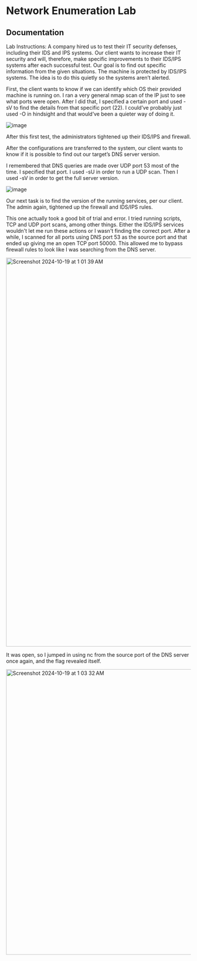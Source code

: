 # Network Enumeration Lab

## Documentation 

Lab Instructions:
A company hired us to test their IT security defenses, including their IDS and IPS systems. Our client wants to increase their IT security and will, therefore, make specific improvements to their IDS/IPS systems after each successful test. Our goal is to find out specific information from the given situations. The machine is protected by IDS/IPS systems. The idea is to do this quietly so the systems aren’t alerted.

First, the client wants to know if we can identify which OS their provided machine is running on.
I ran a very general nmap scan of the IP just to see what ports were open. After I did that, I specified a certain port and used -sV to find the details from that specific port (22). I could’ve probably just used -O in hindsight and that would’ve been a quieter way of doing it.

![image](https://github.com/user-attachments/assets/74201ecb-7e68-4260-b96f-86a1dfa97351)

After this first test, the administrators tightened up their IDS/IPS and firewall.

After the configurations are transferred to the system, our client wants to know if it is possible to find out our target’s DNS server version.

I remembered that DNS queries are made over UDP port 53 most of the time. I specified that port. I used -sU in order to run a UDP scan. Then I used -sV in order to get the full server version.

![image](https://github.com/user-attachments/assets/6588b110-ef3a-4350-ae13-499b239d28c2)

Our next task is to find the version of the running services, per our client. The admin again, tightened up the firewall and IDS/IPS rules.

This one actually took a good bit of trial and error. I tried running scripts, TCP and UDP port scans, among other things. Either the IDS/IPS services wouldn't let me run these actions or I wasn't finding the correct port. After a while, I scanned for all ports using DNS port 53 as the source port and that ended up giving me an open TCP port 50000. This allowed me to bypass firewall rules to look like I was searching from the DNS server.

<img width="1061" alt="Screenshot 2024-10-19 at 1 01 39 AM" src="https://github.com/user-attachments/assets/2469d654-bd2b-42ad-969b-8f36dace698d">

It was open, so I jumped in using nc from the source port of the DNS server once again, and the flag revealed itself.

<img width="779" alt="Screenshot 2024-10-19 at 1 03 32 AM" src="https://github.com/user-attachments/assets/4ac561fa-674b-41b6-b185-95a3d06bf6ea">



